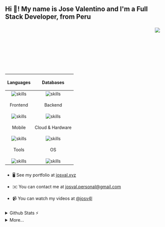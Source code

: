 <h2 align="left">Hi 👋! My name is Jose Valentino and I'm a Full Stack Developer, from Peru</h2>


###

<img align="right" height="150" src="https://user-images.githubusercontent.com/74038190/216655827-a410d92c-88f7-4639-bf0a-6f0a36134591.gif"  />

###

| <p align="center">Languages</p> | <p align="center">Databases</p> |
|-------------------------------|--------------------------------|
| <div align="center"><img src="https://skillicons.dev/icons?i=js,ts,dart,java,go,rust,python,cpp" height="35" alt="skills" /></div> | <div align="center"><img src="https://skillicons.dev/icons?i=mysql,sqlite,mongodb,firebase,supabase" height="35" alt="skills" /></div> |
| <p align="center">Frontend</p> | <p align="center">Backend</p> |
| <div align="center"><img src="https://skillicons.dev/icons?i=svelte,react,vite,nextjs,tailwind,mui,bootstrap" height="35" alt="skills" /></div> | <div align="center"><img src="https://skillicons.dev/icons?i=nodejs,spring" height="35" alt="skills" /></div> |
| <p align="center">Mobile</p> | <p align="center">Cloud & Hardware</p> |
| <div align="center"><img src="https://skillicons.dev/icons?i=flutter,reactnative" height="35" alt="skills" /></div> | <div align="center"><img src="https://skillicons.dev/icons?i=aws,arduino" height="35" alt="skills" /></div> |
| <p align="center">Tools</p> | <p align="center">OS</p> |
| <div align="center"><img src="https://skillicons.dev/icons?i=neovim,vscode,eclipse,idea,pycharm,postman,figma" height="35" alt="skills" /></div> | <div align="center"><img src="https://skillicons.dev/icons?i=arch,debian,windows" height="35" alt="skills" /></div> |


###

<div align="left">

- 🖥️ See my portfolio at [josval.xyz](http://josval.xyz)

- ✉️ You can contact me at [josval.personal@gmail.com](mailto:josval.personal@gmail.com)

- 📹 You can watch my videos at [@josv4l](https://www.youtube.com/@josv4l)

</div>

###

<details>
  <summary>Github Stats ⚡</summary>
  <br>
  <div align="center">
    <img src="https://github-readme-stats.vercel.app/api?username=josvaal&hide_title=false&hide_rank=false&theme=gruvbox&show_icons=true&include_all_commits=true&hide_border=true&count_private=true&disable_animations=false&locale=en" height="175" alt="stats graph"  />
    <img src="https://github-readme-stats.vercel.app/api/top-langs/?username=josvaal&theme=gruvbox&show_icons=true&hide_border=true&layout=compact" height="175" alt="languages graph"  />
  </div>
</details>

<details>
<summary>More...</summary>
<br>
<!--START_SECTION:waka-->
**I'm an Early 🐤** 

```text
🌞 Morning                3180 commits        ██████████████████████░░░   87.82 % 
🌆 Daytime                149 commits         █░░░░░░░░░░░░░░░░░░░░░░░░   04.11 % 
🌃 Evening                161 commits         █░░░░░░░░░░░░░░░░░░░░░░░░   04.45 % 
🌙 Night                  131 commits         █░░░░░░░░░░░░░░░░░░░░░░░░   03.62 % 
```


📊 **This Week I Spent My Time On** 

```text
🕑︎ Time Zone: America/Lima

🔥 Editors: 
No Activity Tracked This Week

🐱‍💻 Projects: 
No Activity Tracked This Week
```

**I Mostly Code in JavaScript** 

```text
C++                      4 repos             ███░░░░░░░░░░░░░░░░░░░░░░   11.76 % 
Dart                     3 repos             ██░░░░░░░░░░░░░░░░░░░░░░░   08.82 % 
CSS                      2 repos             █░░░░░░░░░░░░░░░░░░░░░░░░   05.88 % 
Lua                      1 repo              █░░░░░░░░░░░░░░░░░░░░░░░░   02.94 % 
Astro                    1 repo              █░░░░░░░░░░░░░░░░░░░░░░░░   02.94 % 
```



**Timeline**

![Lines of Code chart](https://raw.githubusercontent.com/josvaal/josvaal/main/assets/bar_graph.png)


 Last Updated on 02/09/2024 16:57:14 UTC
<!--END_SECTION:waka-->
</details>
